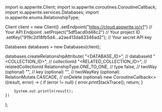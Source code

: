 import io.appwrite.Client;
import io.appwrite.coroutines.CoroutineCallback;
import io.appwrite.services.Databases;
import io.appwrite.enums.RelationshipType;

Client client = new Client()
    .setEndpoint("https://cloud.appwrite.io/v1") // Your API Endpoint
    .setProject("5df5acd0d48c2") // Your project ID
    .setKey("919c2d18fb5d4...a2ae413da83346ad2"); // Your secret API key

Databases databases = new Databases(client);

databases.createRelationshipAttribute(
    "<DATABASE_ID>", // databaseId
    "<COLLECTION_ID>", // collectionId
    "<RELATED_COLLECTION_ID>", // relatedCollectionId
    RelationshipType.ONE_TO_ONE, // type
    false, // twoWay (optional)
    "", // key (optional)
    "", // twoWayKey (optional)
    RelationMutate.CASCADE, // onDelete (optional)
    new CoroutineCallback<>((result, error) -> {
        if (error != null) {
            error.printStackTrace();
            return;
        }

        System.out.println(result);
    })
);

